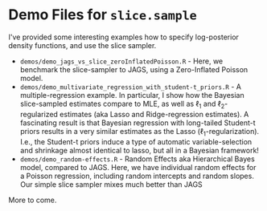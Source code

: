 # Demo Files for `slice.sample`

I've provided some interesting examples how to specify log-posterior density functions, and use the slice sampler.

- `demos/demo_jags_vs_slice_zeroInflatedPoisson.R` - Here, we benchmark the slice-sampler to JAGS, using a Zero-Inflated Poisson model.
- `demos/demo_multivariate_regression_with_student-t_priors.R` - A multiple-regression example. In particular, I show how the Bayesian slice-sampled estimates compare to MLE, as well as $\ell_1$ and $\ell_2$-regularized estimates (aka Lasso and Ridge-regression estimates). A fascinating result is that Bayesian regression with long-tailed Student-t priors results in a very similar estimates as the Lasso ($\ell_1$-regularization). I.e., the Student-t priors induce a type of automatic variable-selection and shrinkage almost identical to lasso, but all in a Bayesian framework!
- `demos/demo_random-effects.R` - Random Effects aka Hierarchical Bayes model, compared to JAGS. Here, we have individual random effects for a Poisson regression, including random intercepts and random slopes. Our simple slice sampler mixes much better than JAGS

More to come.

